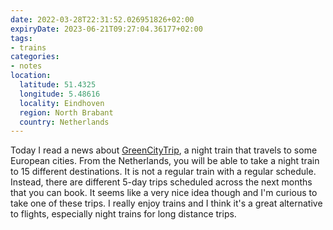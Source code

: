 ```yaml
---
date: 2022-03-28T22:31:52.026951826+02:00
expiryDate: 2023-06-21T09:27:04.36177+02:00
tags:
- trains
categories:
- notes
location:
  latitude: 51.4325
  longitude: 5.48616
  locality: Eindhoven
  region: North Brabant
  country: Netherlands
---
```


Today I read a news about [GreenCityTrip](https://greencitytrip.nl), a night train that travels to some European cities. From the Netherlands, you will be able to take a night train to 15 different destinations. It is not a regular train with a regular schedule. Instead, there are different 5-day trips scheduled across the next months that you can book. It seems like a very nice idea though and I'm curious to take one of these trips. I really enjoy trains and I think it's a great alternative to flights, especially night trains for long distance trips.
